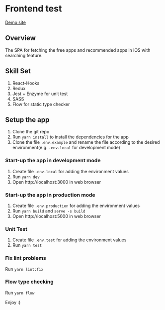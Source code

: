 # Frontend test
[Demo site](https://frontend-test-southparkstan123.herokuapp.com/)

## Overview
The SPA for fetching the free apps and recommended apps in iOS with searching feature.

## Skill Set

1. React-Hooks
2. Redux
3. Jest + Enzyme for unit test
4. SASS
5. Flow for static type checker

## Setup the app

1. Clone the git repo
2. Run `yarn install` to install the dependencies for the app
3. Clone the file `.env.example` and rename the file according to the desired environment(e.g. `.env.local` for development mode)

### Start-up the app in development mode

1. Create file `.env.local` for adding the environment values
2. Run `yarn dev`
3. Open http://localhost:3000 in web browser

### Start-up the app in production mode

1. Create file `.env.production` for adding the environment values
2. Run `yarn build` and `serve -s build`
3. Open http://localhost:5000 in web browser

### Unit Test

1. Create file `.env.test` for adding the environment values
2. Run `yarn test`

### Fix lint problems

Run `yarn lint:fix` 

### Flow type checking

Run `yarn flow`

Enjoy :)